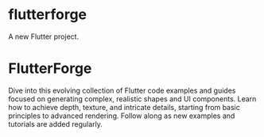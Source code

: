 # flutterforge

A new Flutter project.

# FlutterForge

Dive into this evolving collection of Flutter code examples and guides focused on generating complex, realistic shapes and UI components. Learn how to achieve depth, texture, and intricate details, starting from basic principles to advanced rendering. Follow along as new examples and tutorials are added regularly.
